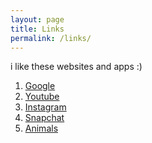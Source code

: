 ```yaml
---
layout: page
title: Links
permalink: /links/
---
```


i like these websites and apps :)

1. [Google][link1]
2. [Youtube][link2]
3. [Instagram][link3]
4. [Snapchat][link4]
5. [Animals][link5]


[link1]: https://www.google.com/search?q=google&rlz=1C5CHFA_enUS726US734&oq=google&aqs=chrome..69i57j69i60l2j0l2j69i60.2204j1j7&sourceid=chrome&ie=UTF-8
[link2]: https://www.google.com/search?q=youtube&rlz=1C5CHFA_enUS726US734&oq=youtube&aqs=chrome..69i57j69i60l2j69i61l2j0.1405j1j9&sourceid=chrome&ie=UTF-8
[link3]: https://www.google.com/search?q=instagram&rlz=1C5CHFA_enUS726US734&oq=instagram&aqs=chrome.0.69i59j0l5.1731j1j9&sourceid=chrome&ie=UTF-8
[link4]: https://www.google.com/search?q=snapchat&rlz=1C5CHFA_enUS726US734&oq=snapchat&aqs=chrome..69i57j0l5.1540j1j4&sourceid=chrome&ie=UTF-8
[link5]: https://www.google.com/search?q=animals&rlz=1C5CHFA_enUS726US734&oq=animals&aqs=chrome..69i57j0l5.1247j1j9&sourceid=chrome&ie=UTF-8
